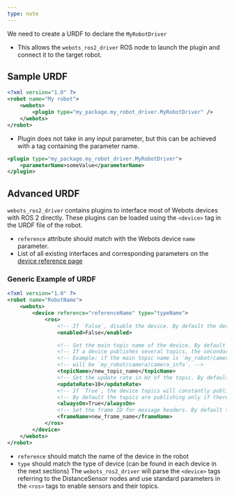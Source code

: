 ```yaml
---
type: note
---
```

We need to create a URDF to declare the `MyRobotDriver`
- This allows the `webots_ros2_driver` ROS node to launch the plugin and connect it to the target robot.

## Sample URDF
```XML
<?xml version="1.0" ?>
<robot name="My robot">
    <webots>
        <plugin type="my_package.my_robot_driver.MyRobotDriver" />
    </webots>
</robot>
```
- Plugin does not take in any input parameter, but this can be achieved with a tag containing the parameter name.
```XML
<plugin type="my_package.my_robot_driver.MyRobotDriver">
    <parameterName>someValue</parameterName>
</plugin>
```

## Advanced URDF
`webots_ros2_driver` contains plugins to interface most of Webots devices with ROS 2 directly. These plugins can be loaded using the `<device>` tag in the URDF file of the robot. 
- `reference` attribute should match with the Webots device `name` parameter.
- List of all existing interfaces and corresponding parameters on the [device reference page](https://github.com/cyberbotics/webots_ros2/wiki/References-Devices)
### Generic Example of URDF
```xml
<?xml version="1.0" ?>
<robot name="RobotName">
    <webots>
        <device reference="referenceName" type="typeName">
            <ros>
                <!-- If `False`, disable the device. By default the device will be enabled. -->
                <enabled>False</enabled>

                <!-- Set the main topic name of the device. By default it will be `/robotName/referenceName`. -->
                <!-- If a device publishes several topics, the secondary topics names are relative to the main topic name. -->
                <!-- Example: if the main topic name is `my_robot/camera`, the secondary topic for the `camera_info` messages -->
                <!-- will be `my_robot/camera/camera_info`. -->
                <topicName>/new_topic_name</topicName>
                <!-- Set the update rate in Hz of the topic. By default the topic will be published at each simulation step. -->
                <updateRate>10</updateRate>
                <!-- If `True`, the device topics will constantly publish, which can slow down the simulation. -->
                <!-- By default the topics are publishing only if there is at least one subscriber for the corresponding topic. -->
                <alwaysOn>True</alwaysOn>
                <!-- Set the frame ID for message headers. By default the frame ID is `referenceName`. -->
                <frameName>new_frame_name</frameName>
            </ros>
        </device>
    </webots>
</robot>
```

- `reference` should match the name of the device in the robot
- `type` should match the type of device (can be found in each device in the next sections)
The `webots_ros2_driver` will parse the `<device>` tags referring to the DistanceSensor nodes and use standard parameters in the `<ros>` tags to enable sensors and their topics. 
